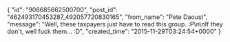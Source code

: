  {
   "id": "908685662500700",
   "post_id": "462493170453287_492057720830165",
   "from_name": "Pete Daoust",
   "message": "Well, these taxpayers just have to read this group. :P\n\nIf they don't, well fuck them... :D",
   "created_time": "2015-11-29T03:24:54+0000"
 }
